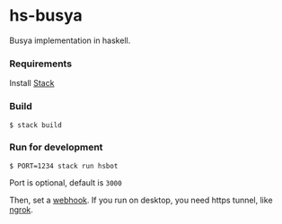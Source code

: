 # hs-busya

Busya implementation in haskell.

### Requirements
Install [Stack](https://docs.haskellstack.org/en/stable/README/#how-to-install)
### Build
```
$ stack build
```
### Run for development
```
$ PORT=1234 stack run hsbot
```
Port is optional, default is `3000`

Then, set a [webhook](https://core.telegram.org/bots/webhooks). If you run on desktop, you need https tunnel, like [ngrok](https://ngrok.com/).
